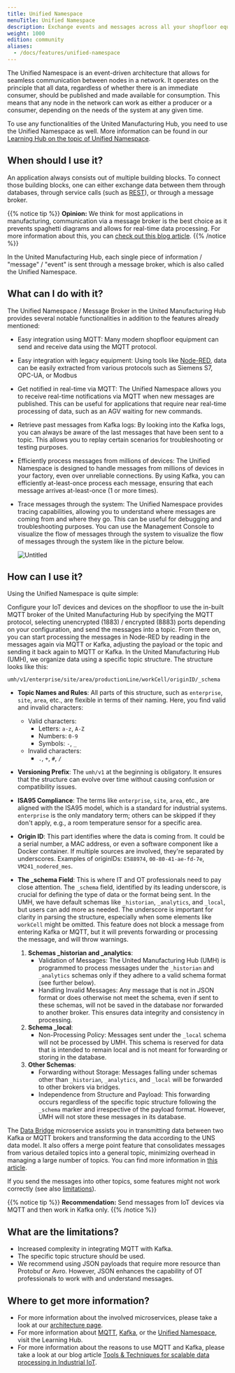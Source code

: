 ```yaml
---
title: Unified Namespace
menuTitle: Unified Namespace
description: Exchange events and messages across all your shopfloor equipment, IT / OT systems such as ERP or MES and microservices.
weight: 1000
edition: community
aliases:
  - /docs/features/unified-namespace
---
```


The Unified Namespace is an event-driven architecture that allows for seamless communication between nodes in a network. It operates on the principle that all data, regardless of whether there is an immediate consumer, should be published and made available for consumption. This means that any node in the network can work as either a producer or a consumer, depending on the needs of the system at any given time.

To use any functionalities of the United Manufacturing Hub, you need to use the Unified Namespace as well. More information can be found in our [Learning Hub on the topic of Unified Namespace](https://learn.umh.app/lesson/introduction-into-it-ot-unified-namespace/).

## When should I use it?


An application always consists out of multiple building blocks. To connect those building blocks, one can either exchange data between them through databases, through service calls (such as [REST](https://learn.umh.app/lesson/introduction-into-it-ot-https-rest/)), or through a message broker.


{{% notice tip %}}
**Opinion:** We think for most applications in manufacturing, communication via a message broker is the best choice as it prevents spaghetti diagrams and allows for real-time data processing. For more information about this, you can [check out this blog article](https://learn.umh.app/blog/comparing-mqtt-brokers-for-the-industrial-iot/#message-brokers-and-mqtt).
{{% /notice %}}

In the United Manufacturing Hub, each single piece of information / "message" / "event" is sent through a message broker, which is also called the Unified Namespace.

## What can I do with it?

The Unified Namespace / Message Broker in the United Manufacturing Hub provides several notable functionalities in addition to the features already mentioned:

- Easy integration using MQTT: Many modern shopfloor equipment can send and receive data using the MQTT protocol.
- Easy integration with legacy equipment: Using tools like [Node-RED](/docs/reference/microservices/node-red/), data can be easily extracted from various protocols such as Siemens S7, OPC-UA, or Modbus
- Get notified in real-time via MQTT: The Unified Namespace allows you to receive real-time notifications via MQTT when new messages are published. This can be useful for applications that require near real-time processing of data, such as an AGV waiting for new commands.
- Retrieve past messages from Kafka logs: By looking into the Kafka logs, you can always be aware of the last messages that have been sent to a topic. This allows you to replay certain scenarios for troubleshooting or testing purposes.
- Efficiently process messages from millions of devices: The Unified Namespace is designed to handle messages from millions of devices in your factory, even over unreliable connections. By using Kafka, you can efficiently at-least-once process each message, ensuring that each message arrives at-least-once (1 or more times).
- Trace messages through the system: The Unified Namespace provides tracing capabilities, allowing you to understand where messages are coming from and where they go. This can be useful for debugging and troubleshooting purposes. You can use the Management Console to visualize the flow of messages through the system to visualize the flow of messages through the system like in the picture below.

  ![Untitled](/images/features/unified-namespace/dataDashboardMC.png?width=75%)

## How can I use it?

Using the Unified Namespace is quite simple:

Configure your IoT devices and devices on the shopfloor to use the in-built MQTT broker of the United Manufacturing Hub by specifying the MQTT protocol, selecting unencrypted (1883) / encrypted (8883) ports depending on your configuration, and send the messages into a topic. From there on, you can start processing the messages in Node-RED by reading in the messages again via MQTT or Kafka, adjusting the payload or the topic and sending it back again to MQTT or Kafka. In the United Manufacturing Hub (UMH), we organize data using a specific topic structure. The structure looks like this:

```
umh/v1/enterprise/site/area/productionLine/workCell/originID/_schema
```

- **Topic Names and Rules**: All parts of this structure, such as `enterprise`, `site`, `area`, etc., are flexible in terms of their naming. Here, you find valid and invalid characters:
  - Valid characters:
      - Letters: `a-z`, `A-Z`
      - Numbers: `0-9`
      - Symbols: `-`, `_`
  - Invalid characters: 
      - `.`, `+`, `#`, `/`


- **Versioning Prefix**: The `umh/v1` at the beginning is obligatory. It ensures that the structure can evolve over time without causing confusion or compatibility issues.
- **ISA95 Compliance**: The terms like `enterprise`, `site`, `area`, etc., are aligned with the ISA95 model, which is a standard for industrial systems. `enterprise` is the only mandatory term; others can be skipped if they don't apply, e.g., a room temperature sensor for a specific area.
- **Origin ID**: This part identifies where the data is coming from. It could be a serial number, a MAC address, or even a software component like a Docker container. If multiple sources are involved, they're separated by underscores. Examples of originIDs: `E588974`, `00-80-41-ae-fd-7e`, `VM241_nodered_mes`.

- **The _schema Field**: This is where IT and OT professionals need to pay close attention. The `_schema` field, identified by its leading underscore, is crucial for defining the type of data or the format being sent. In the UMH, we have default schemas like `_historian`, `_analytics`, and `_local`, but users can add more as needed. The underscore is important for clarity in parsing the structure, especially when some elements like `workCell` might be omitted. This feature does not block a message from entering Kafka or MQTT, but it will prevents forwarding or processing the message, and will throw warnings.

  1. **Schemas _historian and _analytics**:
      - Validation of Messages: The United Manufacturing Hub (UMH) is programmed to process messages under the `_historian` and `_analytics` schemas only if they adhere to a valid schema format (see further below).
      - Handling Invalid Messages: Any message that is not in JSON format or does otherwise not meet the schema, even if sent to these schemas, will not be saved in the database nor forwarded to another broker. This ensures data integrity and consistency in processing.
  2. **Schema _local**:
      - Non-Processing Policy: Messages sent under the `_local` schema will not be processed by UMH. This schema is reserved for data that is intended to remain local and is not meant for forwarding or storing in the database.
  3. **Other Schemas**:
      - Forwarding without Storage: Messages falling under schemas other than `_historian`, `_analytics`, and `_local` will be forwarded to other brokers via bridges.
      - Independence from Structure and Payload: This forwarding occurs regardless of the specific topic structure following the `_schema` marker and irrespective of the payload format. However, UMH will not store these messages in its database.

The [Data Bridge](/docs/reference/microservices/data-bridge/)  microservice assists you in transmitting data between two Kafka or MQTT brokers and transforming the data according to the UNS data model. It also offers a merge point feature that consolidates messages from various detailed topics into a general topic, minimizing overhead in managing a large number of topics. You can find more information in [this article](https://learn.umh.app/lesson/data-modeling-in-the-unified-namespace-mqtt-kafka/).

If you send the messages into other topics, some features might not work correctly (see also [limitations](#what-are-the-limitations)).

{{% notice tip %}}
**Recommendation:** Send messages from IoT devices via MQTT and then work in Kafka only.
{{% /notice %}}

## What are the limitations?
- Increased complexity in integrating MQTT with Kafka.
- The specific topic structure should be used.
- We recommend using JSON payloads that require more resource than Protobuf or Avro. However, JSON enhances the capability of OT professionals to work with and understand messages.



## Where to get more information?

- For more information about the involved microservices, please take a look at our [architecture page](/docs/architecture/).
- For more information about [MQTT](https://learn.umh.app/lesson/introduction-into-it-ot-mqtt/), [Kafka](https://learn.umh.app/lesson/introduction-into-it-ot-kafka/), or the [Unified Namespace](https://learn.umh.app/lesson/introduction-into-it-ot-unified-namespace/), visit the Learning Hub.
- For more information about the reasons to use MQTT and Kafka, please take a look at our blog article [Tools & Techniques for scalable data processing in Industrial IoT](https://learn.umh.app/blog/tools-techniques-for-scalable-data-processing-in-industrial-iot/).
